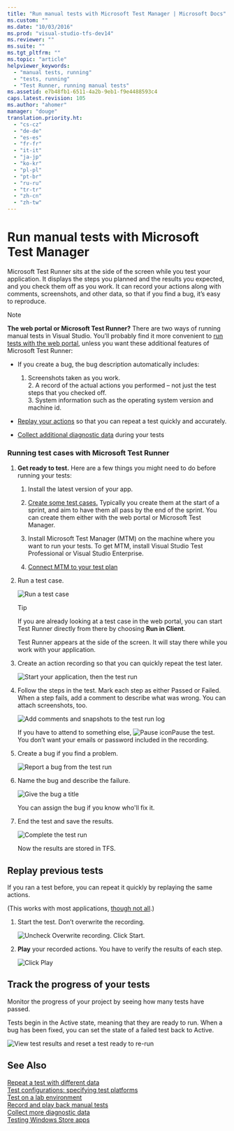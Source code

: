 ```yaml
---
title: "Run manual tests with Microsoft Test Manager | Microsoft Docs"
ms.custom: ""
ms.date: "10/03/2016"
ms.prod: "visual-studio-tfs-dev14"
ms.reviewer: ""
ms.suite: ""
ms.tgt_pltfrm: ""
ms.topic: "article"
helpviewer_keywords: 
  - "manual tests, running"
  - "tests, running"
  - "Test Runner, running manual tests"
ms.assetid: e7b48fb1-6511-4a2b-9eb1-f9e4488593c4
caps.latest.revision: 105
ms.author: "ahomer"
manager: "douge"
translation.priority.ht: 
  - "cs-cz"
  - "de-de"
  - "es-es"
  - "fr-fr"
  - "it-it"
  - "ja-jp"
  - "ko-kr"
  - "pl-pl"
  - "pt-br"
  - "ru-ru"
  - "tr-tr"
  - "zh-cn"
  - "zh-tw"
---
```

# Run manual tests with Microsoft Test Manager
Microsoft Test Runner sits at the side of the screen while you test your application. It displays the steps you planned and the results you expected, and you check them off as you work. It can record your actions along with comments, screenshots, and other data, so that if you find a bug, it’s easy to reproduce.  
  
> [!NOTE]
>  **The web portal or Microsoft Test Runner?** There are two ways of running manual tests in Visual Studio. You’ll probably find it more convenient to [run tests with the web portal](../test/planning-manual-tests-using-the-web-portal.md), unless you want these additional features of Microsoft Test Runner:  
>   
>  -   If you create a bug, the bug description automatically includes:  
>   
>      1.  Screenshots taken as you work.  
>     2.  A record of the actual actions you performed – not just the test steps that you checked off.  
>     3.  System information such as the operating system version and machine id.  
> -   [Replay your actions](../test/record-and-play-back-manual-tests.md) so that you can repeat a test quickly and accurately.  
> -   [Collect additional diagnostic data](../test/collect-more-diagnostic-data-in-manual-tests.md) during your tests  
  
### Running test cases with Microsoft Test Runner  
  
1.  **Get ready to test.** Here are a few things you might need to do before running your tests:  
  
    1.  Install the latest version of your app.  
  
    2.  [Create some test cases.](../test/plan-manual-tests-with-microsoft-test-manager.md) Typically you create them at the start of a sprint, and aim to have them all pass by the end of the sprint. You can create them either with the web portal or Microsoft Test Manager.  
  
    3.  Install Microsoft Test Manager (MTM) on the machine where you want to run your tests. To get MTM, install Visual Studio Test Professional or Visual Studio Enterprise.  
  
    4.  [Connect MTM to your test plan](../test/connect-microsoft-test-manager-to-your-team-project-and-test-plan.md)  
  
2.  Run a test case.  
  
     ![Run a test case](../test/media/almp_t_create07.png "ALMP_T_Create07")  
  
    > [!TIP]
    >  If you are already looking at a test case in the web portal, you can start Test Runner directly from there by choosing **Run in Client**.  
  
     Test Runner appears at the side of the screen. It will stay there while you work with your application.  
  
3.  Create an action recording so that you can quickly repeat the test later.  
  
     ![Start your application, then the test run](../test/media/almp_t_create08.png "ALMP_T_Create08")  
  
4.  Follow the steps in the test. Mark each step as either Passed or Failed. When a step fails, add a comment to describe what was wrong. You can attach screenshots, too.  
  
     ![Add comments and snapshots to the test run log](../test/media/almp_t_create09.png "ALMP_T_Create09")  
  
     If you have to attend to something else, ![Pause icon](../test/media/almp_t_runtestpauseicon.png "ALMP_T_runTestPauseIcon")Pause the test. You don’t want your emails or password included in the recording.  
  
5.  Create a bug if you find a problem.  
  
     ![Report a bug from the test run](../test/media/almp_t_create10.png "ALMP_T_Create10")  
  
6.  Name the bug and describe the failure.  
  
     ![Give the bug a title](../test/media/almp_t_create11.png "ALMP_T_Create11")  
  
     You can assign the bug if you know who'll fix it.  
  
7.  End the test and save the results.  
  
     ![Complete the test run](../test/media/almp_t_create12.png "ALMP_T_Create12")  
  
     Now the results are stored in TFS.  
  
## Replay previous tests  
 If you ran a test before, you can repeat it quickly by replaying the same actions.  
  
 (This works with most applications, [though not all](http://msdn.microsoft.com/en-us/1b9c1e78-b088-47e9-b57d-da7ce1a6b635).)  
  
1.  Start the test. Don’t overwrite the recording.  
  
     ![Uncheck Overwrite recording. Click Start.](../test/media/alm_p_t78play.png "ALM_P_T78play")  
  
2.  **Play** your recorded actions. You have to verify the results of each step.  
  
     ![Click Play](../test/media/almp_t79playstep.png "ALMP_T79playStep")  
  
## Track the progress of your tests  
 Monitor the progress of your project by seeing how many tests have passed.  
  
 Tests begin in the Active state, meaning that they are ready to run. When a bug has been fixed, you can set the state of a failed test back to Active.  
  
 ![View test results and reset a test ready to re&#45;run](../test/media/almp_t_run13.png "ALMP_T_run13")  
  
## See Also  
 [Repeat a test with different data](../test/repeat-a-test-with-different-data.md)   
 [Test configurations: specifying test platforms](../test/test-configurations--specifying-test-platforms.md)   
 [Test on a lab environment](../test/test-on-a-lab-environment.md)   
 [Record and play back manual tests](../test/record-and-play-back-manual-tests.md)   
 [Collect more diagnostic data](../test/collect-more-diagnostic-data-in-manual-tests.md)   
 [Testing Windows Store apps](../test/testing-windows-store-apps.md)